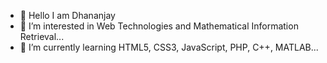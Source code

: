 - 👋 Hello I am Dhananjay
- 👀 I’m interested in Web Technologies and Mathematical Information Retrieval...
- 🌱 I’m currently learning HTML5, CSS3, JavaScript, PHP, C++, MATLAB...
<!---
dhananjayjm/dhananjayjm is a ✨ special ✨ repository because its `README.md` (this file) appears on your GitHub profile.
You can click the Preview link to take a look at your changes.
--->

